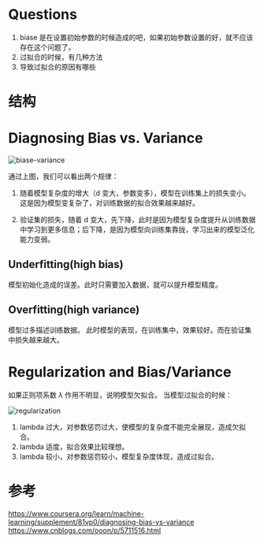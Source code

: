 # Questions
1. biase 是在设置初始参数的时候造成的吧，如果初始参数设置的好，就不应该存在这个问题了。
2. 过拟合的时候，有几种方法
3. 导致过拟合的原因有哪些

# 结构

# Diagnosing Bias vs. Variance

![biase-variance](https://d3c33hcgiwev3.cloudfront.net/imageAssetProxy.v1/I4dRkz_pEeeHpAqQsW8qwg_bed7efdd48c13e8f75624c817fb39684_fixed.png?expiry=1539388800000&hmac=aA-IallqzlEMDqBNyK0UfiWsx1fR-9WIsNtuGGrdR1Y)

通过上图，我们可以看出两个规律：

1. 随着模型复杂度的增大（d 变大，参数变多），模型在训练集上的损失变小。这是因为模型变复杂了，对训练数据的拟合效果越来越好。

2. 验证集的损失，随着 d 变大，先下降，此时是因为模型复杂度提升从训练数据中学习到更多信息；后下降，是因为模型向训练集靠拢，学习出来的模型泛化能力变弱。

## Underfitting(high bias)
模型初始化造成的误差。此时只需要加入数据，就可以提升模型精度。

## Overfitting(high variance)
模型过多描述训练数据。
此时模型的表现，在训练集中，效果较好。而在验证集中损失越来越大。

# Regularization and Bias/Variance
如果正则项系数 $\lambda$ 作用不明显，说明模型欠拟合。
当模型过拟合的时候：

![regularization](https://d3c33hcgiwev3.cloudfront.net/imageAssetProxy.v1/3XyCytntEeataRJ74fuL6g_3b6c06d065d24e0bf8d557e59027e87a_Screenshot-2017-01-13-16.09.36.png?expiry=1539388800000&hmac=-LAbFGmqyfZIZb8Z5j1V8-8TY6ehceIdb5ZmHE_sg1o)

1. lambda 过大，对参数惩罚过大，使模型的复杂度不能完全展现，造成欠拟合。
2. lambda 适度，拟合效果比较理想。
3. lambda 较小，对参数惩罚较小，模型复杂度体现，造成过拟合。




# 参考
https://www.coursera.org/learn/machine-learning/supplement/81vp0/diagnosing-bias-vs-variance
https://www.cnblogs.com/ooon/p/5711516.html
